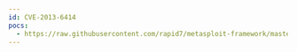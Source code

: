 ```yaml
---
id: CVE-2013-6414
pocs:
  - https://raw.githubusercontent.com/rapid7/metasploit-framework/master/modules/auxiliary/dos/http/rails_action_view.rb
---
```

